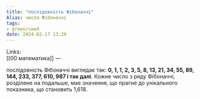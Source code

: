 ```yaml
---
title: "послідовність Фібоначчі"
Alias: числа Фібоначчі
tags:
- green/seed
date: 2024-02-17 13:29
---
```

Links:  
[[00 математика]]
—

послідовність Фібоначчі виглядає так: **0, 1, 1, 2, 3, 5, 8, 13, 21, 34, 55, 89, 144, 233, 377, 610, 987 і так далі**. Кожне число з ряду Фібоначчі, розділене на подальше, має значення, що прагне до унікального показника, що становить 1,618.